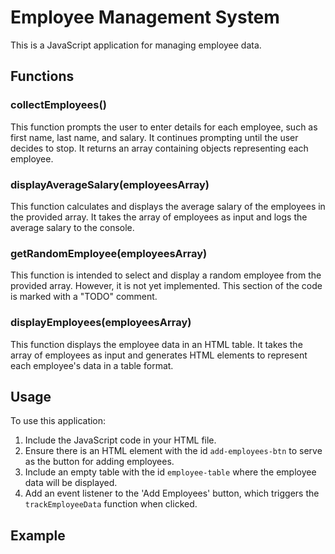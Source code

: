 # Employee Management System

This is a JavaScript application for managing employee data.

## Functions

### collectEmployees()

This function prompts the user to enter details for each employee, such as first name, last name, and salary. It continues prompting until the user decides to stop. It returns an array containing objects representing each employee.

### displayAverageSalary(employeesArray)

This function calculates and displays the average salary of the employees in the provided array. It takes the array of employees as input and logs the average salary to the console.

### getRandomEmployee(employeesArray)

This function is intended to select and display a random employee from the provided array. However, it is not yet implemented. This section of the code is marked with a "TODO" comment.

### displayEmployees(employeesArray)

This function displays the employee data in an HTML table. It takes the array of employees as input and generates HTML elements to represent each employee's data in a table format.

## Usage

To use this application:
1. Include the JavaScript code in your HTML file.
2. Ensure there is an HTML element with the id `add-employees-btn` to serve as the button for adding employees.
3. Include an empty table with the id `employee-table` where the employee data will be displayed.
4. Add an event listener to the 'Add Employees' button, which triggers the `trackEmployeeData` function when clicked.

## Example

```html
